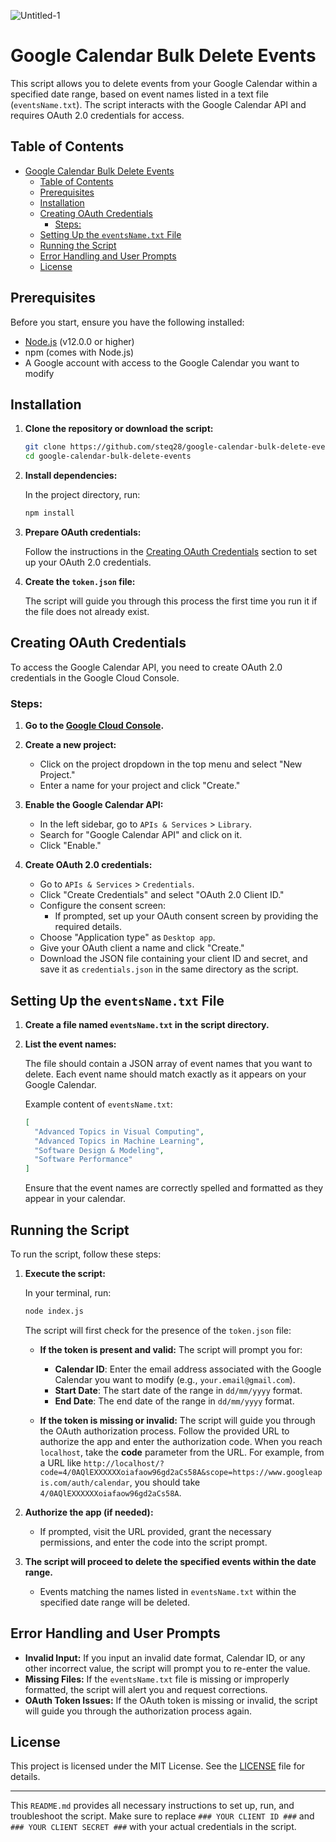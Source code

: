 ![Untitled-1](https://github.com/user-attachments/assets/39be62f9-4aef-4ef3-a5c3-7291195f6f5f)
# Google Calendar Bulk Delete Events

This script allows you to delete events from your Google Calendar within a specified date range, based on event names listed in a text file (`eventsName.txt`). The script interacts with the Google Calendar API and requires OAuth 2.0 credentials for access.

## Table of Contents

- [Google Calendar Bulk Delete Events](#google-calendar-bulk-delete-events)
  - [Table of Contents](#table-of-contents)
  - [Prerequisites](#prerequisites)
  - [Installation](#installation)
  - [Creating OAuth Credentials](#creating-oauth-credentials)
    - [Steps:](#steps)
  - [Setting Up the `eventsName.txt` File](#setting-up-the-eventsnametxt-file)
  - [Running the Script](#running-the-script)
  - [Error Handling and User Prompts](#error-handling-and-user-prompts)
  - [License](#license)

## Prerequisites

Before you start, ensure you have the following installed:

- [Node.js](https://nodejs.org/) (v12.0.0 or higher)
- npm (comes with Node.js)
- A Google account with access to the Google Calendar you want to modify

## Installation

1. **Clone the repository or download the script:**

   ```bash
   git clone https://github.com/steq28/google-calendar-bulk-delete-events.git
   cd google-calendar-bulk-delete-events
   ```

2. **Install dependencies:**

   In the project directory, run:

   ```bash
   npm install
   ```

3. **Prepare OAuth credentials:**

   Follow the instructions in the [Creating OAuth Credentials](#creating-oauth-credentials) section to set up your OAuth 2.0 credentials.

4. **Create the `token.json` file:**

   The script will guide you through this process the first time you run it if the file does not already exist.

## Creating OAuth Credentials

To access the Google Calendar API, you need to create OAuth 2.0 credentials in the Google Cloud Console.

### Steps:

1. **Go to the [Google Cloud Console](https://console.cloud.google.com/).**

2. **Create a new project:**

   - Click on the project dropdown in the top menu and select "New Project."
   - Enter a name for your project and click "Create."

3. **Enable the Google Calendar API:**

   - In the left sidebar, go to `APIs & Services` > `Library`.
   - Search for "Google Calendar API" and click on it.
   - Click "Enable."

4. **Create OAuth 2.0 credentials:**

   - Go to `APIs & Services` > `Credentials`.
   - Click "Create Credentials" and select "OAuth 2.0 Client ID."
   - Configure the consent screen:
     - If prompted, set up your OAuth consent screen by providing the required details.
   - Choose "Application type" as `Desktop app`.
   - Give your OAuth client a name and click "Create."
   - Download the JSON file containing your client ID and secret, and save it as `credentials.json` in the same directory as the script.

## Setting Up the `eventsName.txt` File

1. **Create a file named `eventsName.txt` in the script directory.**

2. **List the event names:**

   The file should contain a JSON array of event names that you want to delete. Each event name should match exactly as it appears on your Google Calendar.

   Example content of `eventsName.txt`:

   ```json
   [
     "Advanced Topics in Visual Computing",
     "Advanced Topics in Machine Learning",
     "Software Design & Modeling",
     "Software Performance"
   ]
   ```

   Ensure that the event names are correctly spelled and formatted as they appear in your calendar.

## Running the Script

To run the script, follow these steps:

1. **Execute the script:**

   In your terminal, run:

   ```bash
   node index.js
   ```

   The script will first check for the presence of the `token.json` file:

   - **If the token is present and valid:** The script will prompt you for:
     - **Calendar ID**: Enter the email address associated with the Google Calendar you want to modify (e.g., `your.email@gmail.com`).
     - **Start Date**: The start date of the range in `dd/mm/yyyy` format.
     - **End Date**: The end date of the range in `dd/mm/yyyy` format.

   - **If the token is missing or invalid:** The script will guide you through the OAuth authorization process. Follow the provided URL to authorize the app and enter the authorization code. When you reach `localhost`, take the **code** parameter from the URL. For example, from a URL like `http://localhost/?code=4/0AQlEXXXXXXoiafaow96gd2aCs58A&scope=https://www.googleapis.com/auth/calendar`, you should take `4/0AQlEXXXXXXoiafaow96gd2aCs58A`.

2. **Authorize the app (if needed):**

   - If prompted, visit the URL provided, grant the necessary permissions, and enter the code into the script prompt.

3. **The script will proceed to delete the specified events within the date range.**

   - Events matching the names listed in `eventsName.txt` within the specified date range will be deleted.

## Error Handling and User Prompts

- **Invalid Input:** If you input an invalid date format, Calendar ID, or any other incorrect value, the script will prompt you to re-enter the value.
- **Missing Files:** If the `eventsName.txt` file is missing or improperly formatted, the script will alert you and request corrections.
- **OAuth Token Issues:** If the OAuth token is missing or invalid, the script will guide you through the authorization process again.

## License

This project is licensed under the MIT License. See the [LICENSE](LICENSE) file for details.

---

This `README.md` provides all necessary instructions to set up, run, and troubleshoot the script. Make sure to replace `### YOUR CLIENT ID ###` and `### YOUR CLIENT SECRET ###` with your actual credentials in the script.